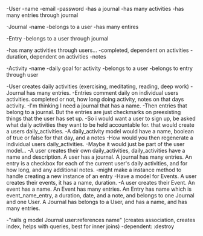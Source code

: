 -User
  -name
  -email
  -password
  -has a journal
  -has many activities
  -has many entries through journal

-Journal
  -name
  -belongs to a user
  -has many entires

-Entry
  -belongs to a user through journal
  <!-- I need to figure out how to customize an entry to cater to its user. accepts_nested_attributes might be the way to do this. so might need to build another model, user_activities. can i give an option to select which daily activities were completed. for might say here's all your activities, select which ones you accomplished yesterday. -->
  -has many activities through users...
  -completed, dependent on activities
  -duration, dependent on activities
  -notes


-Activity
  -name
  -daily goal for activity
  -belongs to a user
  -belongs to entry through user

-User creates daily activities (exercising, meditating, reading, deep work)
-Journal has many entries.
-Entries comment daily on individual users activities. completed or not, how long doing activity, notes on that days activity.
-I'm thinking I need a journal that has a name.
-Then entries that belong to a journal. But the entries are just checkmarks on preexisting things that the user has set up.
-So i would want a user to sign up, be asked what daily activities they want to be held accountable for. that would create a users daily_activities.
-A daily_activity model would have a name, boolean of true or false for that day, and a notes
-How would you then regenerate a individual users daily_activities.
-Maybe it would just be part of the user model...
-A user creates their own daily_activities, daily_activities have a name and description. A user has a journal. A journal has many entries. An entry is a checkbox for each of the current user's daily activities, and for how long, and any additional notes.
-might make a instance method to handle creating a new instance of an entry
-Have a model for Events. A user creates their events, it has a name, duration.
-A user creates their Event. An event has a name. An Event has many entries. An Entry has name which is event_name_entry, a duration, date, and a note, and belongs to one Journal and one User. A Journal has belongs to a User, and has a name, and has many entries.

-"rails g model Journal user:references name" (creates association, creates index, helps with queries, best for inner joins)
-dependent: :destroy
